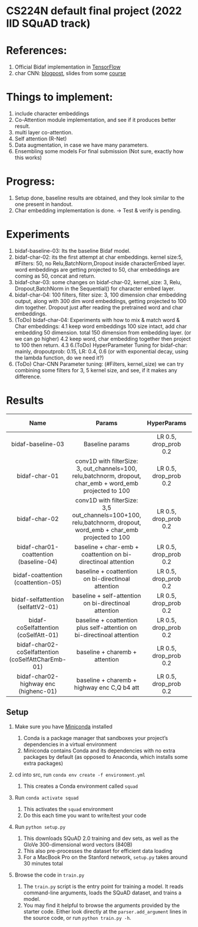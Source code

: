 # CS224N default final project (2022 IID SQuAD track)

# References:
1. Official Bidaf implementation in [TensorFlow](https://github.com/allenai/bi-att-flow/blob/49004549e9a88b78c359b31481afa7792dbb3f4a/basic/model.py#L128) 
2. char CNN: [blogpost](https://towardsdatascience.com/the-definitive-guide-to-bidaf-part-2-word-embedding-character-embedding-and-contextual-c151fc4f05bb), slides from some [course](https://nlp.seas.harvard.edu/slides/aaai16.pdf)

# Things to implement:
1. include character embeddings
2. Co-Attention module implementation, and see if it produces better result.
3. multi layer co-attention.
4. Self attention (R-Net)
5. Data augmentation, in case we have many parameters.
6. Ensembling some models For final submission (Not sure, exactly how this works)

# Progress:
1. Setup done, baseline results are obtained, and they look similar to the one present in handout.
2. Char embedding implementation is done. -> Test & verify is pending.

# Experiments
1. bidaf-baseline-03: Its the baseline Bidaf model.
2. bidaf-char-02: its the first attempt at char embeddings. kernel size:5, #Filters: 50, no Relu,BatchNorm,Dropout inside characterEmbed layer. word embeddings are getting projected to 50, char embeddings are coming as 50, concat and return.
3. bidaf-char-03: some changes on bidaf-char-02, kernel_size: 3, Relu, Dropout,BatchNorm in the Sequential() for character embed layer.
4. bidaf-char-04: 100 filters, filter size: 3, 100 dimension char embedding output, along with 300 dim word embeddings, getting projected to 100 dim together. Dropout just after reading the pretrained word and char embeddings.
5. (ToDo) bidaf-char-04: Experiments with how to mix & match word & Char embeddings:
    4.1 keep word embeddings 100 size intact, add char embedding 50 dimension. total 150 dimension from embedding layer. (or we can go higher)
    4.2 keep word, char embedding together then project to 100 then return. 
    4.3 
6.(ToDo) HyperParameter Tuning for bidaf-char: mainly, dropoutprob: 0.15, LR: 0.4, 0.6 (or with exponential decay, using the lambda function, do we need it?)
7. (ToDo) Char-CNN Parameter tuning: (#Filters, kernel_size) we can try combining some filters for 3, 5 kernel size, and see, if it makes any difference.


# Results

| Name            | Params  | HyperParams  | Best F1 | Best EM | AvNA | Dev NLL|
| :---:           |     :-: | :-:          | :-:     | :-:     | :-:  |  :-: |
| bidaf-baseline-03         | Baseline params | LR 0.5, drop_prob 0.2 | 61.29 | 57.84| 68.01| 3.08|
| bidaf-char-01         | conv1D with filterSize: 3, out_channels=100, relu,batchnorm, dropout, char_emb + word_emb projected to 100  | LR 0.5, drop_prob 0.2 | 65.64 | 62.58| 71.90| 2.64|
| bidaf-char-02         | conv1D with filterSize: 3,5 out_channels=100+100, relu,batchnorm, dropout, word_emb + char_emb projected to 100| LR 0.5, drop_prob 0.2 | 67.37 | 64.22| 72.88| 2.59|   
| bidaf-char01-coattention (baseline-04)         | baseline + char-emb + coattention on bi-directinoal attention | LR 0.5, drop_prob 0.2 |  66.81 | 63.27 | 72.90 | 2.67 |
| bidaf-coattention (coattention-05)         | baseline + coattention on bi-directinoal attention | LR 0.5, drop_prob 0.2 |  61.89 | 58.54 | 68.53 | 3.02 |
| bidaf-selfattention (selfattV2-01)         | baseline + self-attention on bi-directinoal attention | LR 0.5, drop_prob 0.2 |  61.49 | 58.36 | 68.19 | 3.04 |
| bidaf-coSelfattention (coSelfAtt-01)         | baseline + coattention plus self-attention on bi-directinoal attention | LR 0.5, drop_prob 0.2 |  62.84 | 59.27 | 69.53 | 2.98 |
| bidaf-char02-coSelfattention (coSelfAttCharEmb-01)         | baseline + charemb + attention | LR 0.5, drop_prob 0.2 |  68.23 | 65.`7 | 74.09 | 2.51 |
| bidaf-char02-highway enc (highenc-01)         | baseline + charemb + highway enc C,Q b4 att | LR 0.5, drop_prob 0.2 |  65.83 | 62.17 | 72.09 | 2.77 |


## Setup

1. Make sure you have [Miniconda](https://conda.io/docs/user-guide/install/index.html#regular-installation) installed
    1. Conda is a package manager that sandboxes your project’s dependencies in a virtual environment
    2. Miniconda contains Conda and its dependencies with no extra packages by default (as opposed to Anaconda, which installs some extra packages)

2. cd into src, run `conda env create -f environment.yml`
    1. This creates a Conda environment called `squad`

3. Run `conda activate squad`
    1. This activates the `squad` environment
    2. Do this each time you want to write/test your code

4. Run `python setup.py`
    1. This downloads SQuAD 2.0 training and dev sets, as well as the GloVe 300-dimensional word vectors (840B)
    2. This also pre-processes the dataset for efficient data loading
    3. For a MacBook Pro on the Stanford network, `setup.py` takes around 30 minutes total  

5. Browse the code in `train.py`
    1. The `train.py` script is the entry point for training a model. It reads command-line arguments, loads the SQuAD dataset, and trains a model.
    2. You may find it helpful to browse the arguments provided by the starter code. Either look directly at the `parser.add_argument` lines in the source code, or run `python train.py -h`.

